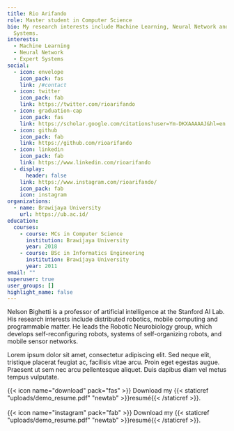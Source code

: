 ```yaml
---
title: Rio Arifando
role: Master student in Computer Science
bio: My research interests include Machine Learning, Neural Network and Expert
  Systems.
interests:
  - Machine Learning
  - Neural Network
  - Expert Systems
social:
  - icon: envelope
    icon_pack: fas
    link: /#contact
  - icon: twitter
    icon_pack: fab
    link: https://twitter.com/rioarifando
  - icon: graduation-cap
    icon_pack: fas
    link: https://scholar.google.com/citations?user=Ym-DKXAAAAAJ&hl=en
  - icon: github
    icon_pack: fab
    link: https://github.com/rioarifando
  - icon: linkedin
    icon_pack: fab
    link: https://www.linkedin.com/rioarifando
  - display:
      header: false
    link: https://www.instagram.com/rioarifando/
    icon_pack: fab
    icon: instagram
organizations:
  - name: Brawijaya University
    url: https://ub.ac.id/
education:
  courses:
    - course: MCs in Computer Science
      institution: Brawijaya University
      year: 2018
    - course: BSc in Informatics Engineering
      institution: Brawijaya University
      year: 2011
email: ""
superuser: true
user_groups: []
highlight_name: false
---
```

Nelson Bighetti is a professor of artificial intelligence at the Stanford AI Lab. His research interests include distributed robotics, mobile computing and programmable matter. He leads the Robotic Neurobiology group, which develops self-reconfiguring robots, systems of self-organizing robots, and mobile sensor networks.

Lorem ipsum dolor sit amet, consectetur adipiscing elit. Sed neque elit, tristique placerat feugiat ac, facilisis vitae arcu. Proin eget egestas augue. Praesent ut sem nec arcu pellentesque aliquet. Duis dapibus diam vel metus tempus vulputate.

{{< icon name="download" pack="fas" >}} Download my {{< staticref "uploads/demo_resume.pdf" "newtab" >}}resumé{{< /staticref >}}.\
\
{{< icon name="instagram" pack="fab" >}} Download my {{< staticref "uploads/demo_resume.pdf" "newtab" >}}resumé{{< /staticref >}}.